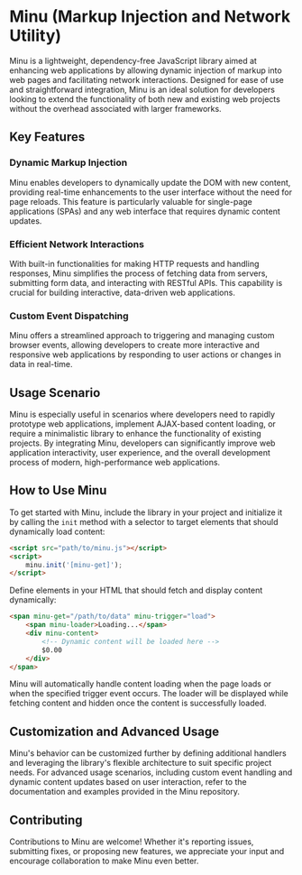 # Minu (Markup Injection and Network Utility)

Minu is a lightweight, dependency-free JavaScript library aimed at enhancing web applications by allowing dynamic injection of markup into web pages and facilitating network interactions. Designed for ease of use and straightforward integration, Minu is an ideal solution for developers looking to extend the functionality of both new and existing web projects without the overhead associated with larger frameworks.

## Key Features

### Dynamic Markup Injection
Minu enables developers to dynamically update the DOM with new content, providing real-time enhancements to the user interface without the need for page reloads. This feature is particularly valuable for single-page applications (SPAs) and any web interface that requires dynamic content updates.

### Efficient Network Interactions
With built-in functionalities for making HTTP requests and handling responses, Minu simplifies the process of fetching data from servers, submitting form data, and interacting with RESTful APIs. This capability is crucial for building interactive, data-driven web applications.

### Custom Event Dispatching
Minu offers a streamlined approach to triggering and managing custom browser events, allowing developers to create more interactive and responsive web applications by responding to user actions or changes in data in real-time.

## Usage Scenario

Minu is especially useful in scenarios where developers need to rapidly prototype web applications, implement AJAX-based content loading, or require a minimalistic library to enhance the functionality of existing projects. By integrating Minu, developers can significantly improve web application interactivity, user experience, and the overall development process of modern, high-performance web applications.

## How to Use Minu

To get started with Minu, include the library in your project and initialize it by calling the `init` method with a selector to target elements that should dynamically load content:

```html
<script src="path/to/minu.js"></script>
<script>
    minu.init('[minu-get]');
</script>
```

Define elements in your HTML that should fetch and display content dynamically:

```html
<span minu-get="/path/to/data" minu-trigger="load">
    <span minu-loader>Loading...</span>
    <div minu-content>
        <!-- Dynamic content will be loaded here -->
        $0.00
    </div>
</span>
```

Minu will automatically handle content loading when the page loads or when the specified trigger event occurs. The loader will be displayed while fetching content and hidden once the content is successfully loaded.

## Customization and Advanced Usage

Minu's behavior can be customized further by defining additional handlers and leveraging the library's flexible architecture to suit specific project needs. For advanced usage scenarios, including custom event handling and dynamic content updates based on user interaction, refer to the documentation and examples provided in the Minu repository.

## Contributing

Contributions to Minu are welcome! Whether it's reporting issues, submitting fixes, or proposing new features, we appreciate your input and encourage collaboration to make Minu even better.